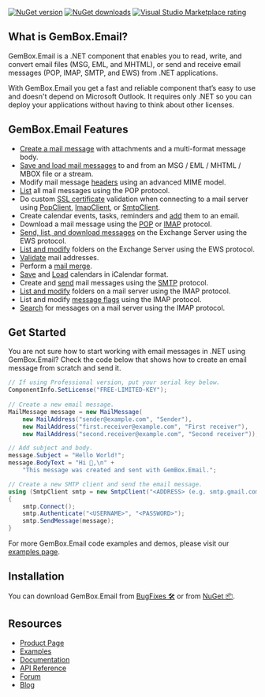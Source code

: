 [![NuGet version](https://img.shields.io/nuget/v/GemBox.Email?style=for-the-badge)](https://www.nuget.org/packages/GemBox.Email/) [![NuGet downloads](https://img.shields.io/nuget/dt/GemBox.Email?style=for-the-badge)](https://www.nuget.org/packages/GemBox.Email/) [![Visual Studio Marketplace rating](https://img.shields.io/visual-studio-marketplace/stars/GemBoxSoftware.GemBoxEmail?style=for-the-badge)](https://marketplace.visualstudio.com/items?itemName=GemBoxSoftware.GemBoxEmail)

## What is GemBox.Email?

GemBox.Email is a .NET component that enables you to read, write, and convert email files (MSG, EML, and MHTML), or send and receive email messages (POP, IMAP, SMTP, and EWS) from .NET applications.

With GemBox.Email you get a fast and reliable component that’s easy to use and doesn't depend on Microsoft Outlook. It requires only .NET so you can deploy your applications without having to think about other licenses.

## GemBox.Email Features

- [Create a mail message](https://www.gemboxsoftware.com/email/examples/send-html-email-with-attachment-c-sharp-vb-net/603) with attachments and a multi-format message body.
- [Save and load mail messages](https://www.gemboxsoftware.com/email/examples/c-sharp-outlook-msg-eml-mht/106) to and from an MSG / EML / MHTML / MBOX file or a stream.
- Modify mail message [headers](https://www.gemboxsoftware.com/email/examples/headers/604) using an advanced MIME model.
- [List](https://www.gemboxsoftware.com/email/examples/list-email-messages-pop/702) all mail messages using the POP protocol.
- Do custom [SSL certificate](https://www.gemboxsoftware.com/email/examples/ssl-certificate-validation-pop/706) validation when connecting to a mail server using [PopClient](https://www.gemboxsoftware.com/email/examples/c-sharp-pop3-client/701), [ImapClient](https://www.gemboxsoftware.com/email/examples/c-sharp-imap-client/301), or [SmtpClient](https://www.gemboxsoftware.com/email/examples/c-sharp-smtp-client/801).
- Create calendar events, tasks, reminders and [add](https://www.gemboxsoftware.com/email/examples/add-calendar-to-mail-message/903) them to an email.
- Download a mail message using the [POP](https://www.gemboxsoftware.com/email/examples/c-sharp-pop3-client/701) or [IMAP](https://www.gemboxsoftware.com/email/examples/c-sharp-imap-client/301) protocol.
- [Send, list, and download messages](https://www.gemboxsoftware.com/email/examples/send-email-exchange-ews/1001) on the Exchange Server using the EWS protocol.
- [List and modify](https://www.gemboxsoftware.com/email/examples/modify-folders-exchange-ews/1003) folders on the Exchange Server using the EWS protocol.
- [Validate](https://www.gemboxsoftware.com/email/examples/c-sharp-validate-email/401) mail addresses.
- Perform a [mail merge](https://www.gemboxsoftware.com/email/examples/c-sharp-vb-net-mail-merge-datatable/501).
- [Save](https://www.gemboxsoftware.com/email/examples/create-and-save-calendar/901) and [Load](https://www.gemboxsoftware.com/email/examples/load-calendar/902) calendars in iCalendar format.
- Create and [send](https://www.gemboxsoftware.com/email/examples/send-email-c-sharp-vb-asp-net/101) mail messages using the [SMTP](https://www.gemboxsoftware.com/email/examples/c-sharp-smtp-client/801) protocol.
- [List and modify](https://www.gemboxsoftware.com/email/examples/imap-email-folders/302) folders on a mail server using the IMAP protocol.
- List and modify [message flags](https://www.gemboxsoftware.com/email/examples/message-flags/306) using the IMAP protocol.
- [Search](https://www.gemboxsoftware.com/email/examples/c-sharp-vb-net-search-emails/308) for messages on a mail server using the IMAP protocol.

## Get Started

You are not sure how to start working with email messages in .NET using GemBox.Email? Check the code below that shows how to create an email message from scratch and send it.

```csharp
// If using Professional version, put your serial key below.
ComponentInfo.SetLicense("FREE-LIMITED-KEY");
 
// Create a new email message.
MailMessage message = new MailMessage(
    new MailAddress("sender@example.com", "Sender"),
    new MailAddress("first.receiver@example.com", "First receiver"),
    new MailAddress("second.receiver@example.com", "Second receiver"));

// Add subject and body.
message.Subject = "Hello World!";
message.BodyText = "Hi 👋,\n" +
    "This message was created and sent with GemBox.Email.";

// Create a new SMTP client and send the email message.
using (SmtpClient smtp = new SmtpClient("<ADDRESS> (e.g. smtp.gmail.com)"))
{
    smtp.Connect();
    smtp.Authenticate("<USERNAME>", "<PASSWORD>");
    smtp.SendMessage(message);
}
```

For more GemBox.Email code examples and demos, please visit our [examples page](https://www.gemboxsoftware.com/email/examples/c-sharp-vb-net-email-library/201).

## Installation

You can download GemBox.Email from [BugFixes 🛠️](https://www.gemboxsoftware.com/email/downloads/bugfixes.html) or from [NuGet 📦](https://www.nuget.org/packages/GemBox.Email/).

## Resources

- [Product Page](https://www.gemboxsoftware.com/email)
- [Examples](https://www.gemboxsoftware.com/email/examples)
- [Documentation](https://www.gemboxsoftware.com/email/docs/introduction.html)
- [API Reference](https://www.gemboxsoftware.com/email/docs/GemBox.Email.html)
- [Forum](https://forum.gemboxsoftware.com/c/gembox-email/9)
- [Blog](https://www.gemboxsoftware.com/gembox-email)

